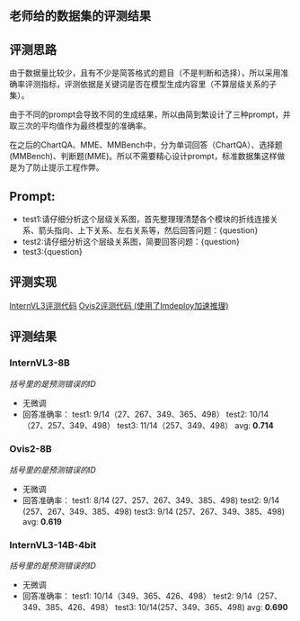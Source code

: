 ## 老师给的数据集的评测结果

## 评测思路
由于数据量比较少，且有不少是简答格式的题目（不是判断和选择），所以采用准确率评测指标，评测依据是关键词是否在模型生成内容里（不算层级关系的子集）。

由于不同的prompt会导致不同的生成结果，所以由简到繁设计了三种prompt，并取三次的平均值作为最终模型的准确率。

在之后的ChartQA、MME、MMBench中，分为单词回答（ChartQA）、选择题(MMBench)、判断题(MME)。所以不需要精心设计prompt，标准数据集这样做是为了防止提示工程作弊。

## Prompt:
- test1:请仔细分析这个层级关系图，首先整理理清楚各个模块的折线连接关系、箭头指向、上下关系、左右关系等，然后回答问题：{question}
- test2:请仔细分析这个层级关系图，简要回答问题：{question}
- test3:{question}

## 评测实现
[InternVL3评测代码](../TEST_test_my_own_data/TEST_test_hf.py)
[Ovis2评测代码 (使用了lmdeploy加速推理)](../TEST_test_my_own_data/TEST_test_lmdeploy.py)

## 评测结果

### InternVL3-8B
*括号里的是预测错误的ID*

- 无微调
- 回答准确率：
test1: 9/14（27、267、349、365、498）
test2: 10/14（27、257、349、498）
test3: 11/14（257、349、498）
avg: **0.714**

### Ovis2-8B
*括号里的是预测错误的ID*
- 无微调
- 回答准确率：
test1: 8/14 (27、257、267、349、385、498)
test2: 9/14 (257、267、349、385、498)
test3: 9/14 (257、267、349、385、498)
avg: **0.619**


### InternVL3-14B-4bit
*括号里的是预测错误的ID*
- 无微调
- 回答准确率：
test1: 10/14（349、365、426、498）
test2: 9/14（257、349、385、426、498）
test3: 10/14(257、349、365、498)
avg: **0.690**
